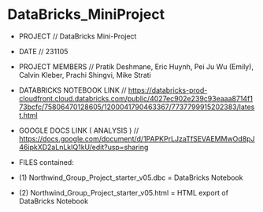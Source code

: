 # DataBricks_MiniProject

- PROJECT // DataBricks Mini-Project

- DATE // 231105

- PROJECT MEMBERS //  Pratik Deshmane, Eric Huynh, Pei Ju Wu (Emily), Calvin Kleber, Prachi Shingvi, Mike Strati

- DATABRICKS NOTEBOOK LINK // https://databricks-prod-cloudfront.cloud.databricks.com/public/4027ec902e239c93eaaa8714f173bcfc/75806470128605/1200041790463367/7737799915202383/latest.html

- GOOGLE DOCS LINK ( ANALYSIS ) // https://docs.google.com/document/d/1PAPKPrLJzaTfSEVAEMMwOd8pJ46ipkXD2aLnLkIQ1kU/edit?usp=sharing

- FILES contained:

- (1) Northwind_Group_Project_starter_v05.dbc = DataBricks Notebook

- (2) Northwind_Group_Project_starter_v05.html = HTML export of DataBricks Notebook
